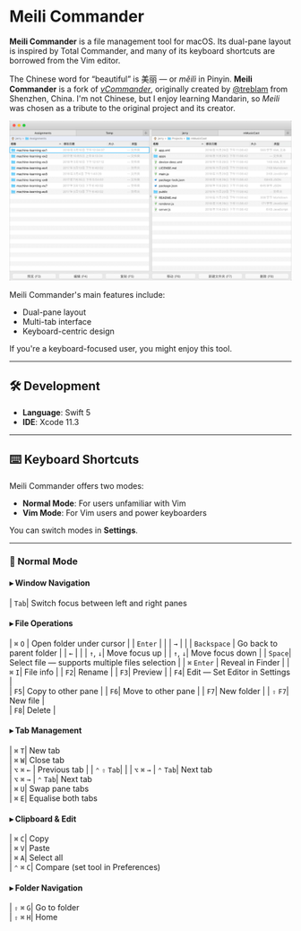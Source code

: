 # Meili Commander


**Meili Commander** is a file management tool for macOS. Its dual-pane layout is inspired by Total Commander, and many of its keyboard shortcuts are borrowed from the Vim editor.


The Chinese word for “beautiful” is 美丽 — or *měilì* in Pinyin. **Meili Commander** is a fork of [_vCommander_](https://github.com/treblam/vCommander), originally created by [@treblam](https://github.com/treblam) from Shenzhen, China. I'm not Chinese, but I enjoy learning Mandarin, so *Meili* was chosen as a tribute to the original project and its creator.


![Meili Commander Snapshot](./vCommander_snapshot.jpg)

Meili Commander's main features include:

- Dual-pane layout  
- Multi-tab interface  
- Keyboard-centric design

If you're a keyboard-focused user, you might enjoy this tool.

---

## 🛠 Development

- **Language**: Swift 5  
- **IDE**: Xcode 11.3  

---

## ⌨️ Keyboard Shortcuts

Meili Commander offers two modes:

- **Normal Mode**: For users unfamiliar with Vim
- **Vim Mode**: For Vim users and power keyboarders  

You can switch modes in **Settings**.

---

### 🔹 Normal Mode

#### ▸ Window Navigation

| `Tab`| Switch focus between left and right panes


#### ▸ File Operations

| `⌘` `O` | Open folder under cursor |
| `Enter` | |
| `→` | |
| `Backspace` | Go back to parent folder |
| `←` | |
| `↑`, `↓`| Move focus up |
| `↑`, `↓`| Move focus down |
| `Space`| Select file — supports multiple files selection |
| `⌘` `Enter` | Reveal in Finder |
| `⌘` `I`| File info |
| `F2`| Rename |
| `F3`| Preview | 
| `F4`| Edit — Set Editor in Settings |  
| `F5`| Copy to other pane |
| `F6`| Move to other pane |
| `F7`| New folder |
| `⇧` `F7`| New file |  
| `F8`| Delete |


#### ▸ Tab Management

| `⌘` `T`| New tab  
| `⌘` `W`| Close tab  
| `⌥` `⌘` `←` | Previous tab |
| `⌃` `⇧` `Tab`| |
| `⌥` `⌘` `→` | `⌃` `Tab`| Next tab  
| `⌥` `⌘` `→` | `⌃` `Tab`| Next tab  
| `⌘` `U`| Swap pane tabs  
| `⌘` `E`| Equalise both tabs  


#### ▸ Clipboard & Edit

| `⌘` `C`| Copy  
| `⌘` `V`| Paste  
| `⌘` `A`| Select all  
| `⌃` `⌘` `C`| Compare (set tool in Preferences)  


#### ▸ Folder Navigation

| `⇧` `⌘` `G`| Go to folder  
| `⇧` `⌘` `H`| Home  

